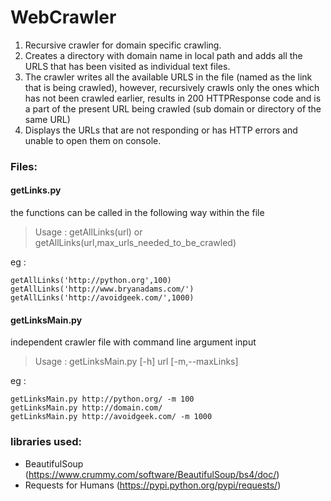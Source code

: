 # WebCrawler

1. Recursive crawler for domain specific crawling.
2. Creates a directory with domain name in local path and adds all the URLS that has been visited as individual text files. 
3. The crawler writes all the available URLS in the file (named as the link that is being crawled), however, recursively crawls only the ones which has not been crawled earlier, results in 200 HTTPResponse code and is a part of the present URL being crawled (sub domain or directory of the same URL) 
4. Displays the URLs that are not responding or has HTTP errors and unable to open them on console.



### Files:

#### getLinks.py 
  the functions can be called in the following way within the file 
  >Usage :   getAllLinks(url) or getAllLinks(url,max_urls_needed_to_be_crawled)
  
eg : 

    getAllLinks('http://python.org',100)
    getAllLinks('http://www.bryanadams.com/')
    getAllLinks('http://avoidgeek.com/',1000)
  
#### getLinksMain.py
independent crawler file with command line argument input
>Usage : getLinksMain.py [-h] url [-m,--maxLinks]

eg : 

    getLinksMain.py http://python.org/ -m 100
    getLinksMain.py http://domain.com/
    getLinksMain.py http://avoidgeek.com/ -m 1000

### libraries used:

 - BeautifulSoup (https://www.crummy.com/software/BeautifulSoup/bs4/doc/)
 - Requests for Humans (https://pypi.python.org/pypi/requests/)
